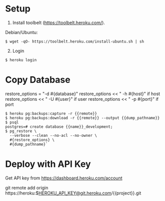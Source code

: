# Setup

1. Install toolbelt (https://toolbelt.heroku.com/).

Debian/Ubuntu:

```shell
$ wget -qO- https://toolbelt.heroku.com/install-ubuntu.sh | sh
```

2. Login

```shell
$ heroku login
```

# Copy Database

restore_options = "-d #{database}"
restore_options << " -h #{host}" if host
restore_options << " -U #{user}" if user
restore_options << " -p #{port}" if port

```shell
$ heroku pg:backups:capture -r {{remote}}
$ heroku pg:backups:download -r {{remote}} --output {{dump_pathname}}
$ psql
postgres=# create database {{name}}_development;
$ pg_restore \
  --verbose --clean --no-acl --no-owner \
  #{restore_options} \
  #{dump_pathname}`
```
# Deploy with API Key

Get API key from https://dashboard.heroku.com/account

git remote add origin https://heroku:$HEROKU_API_KEY@git.heroku.com/{{project}}.git

